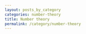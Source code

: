 ```yaml
---
layout: posts_by_category
categories: number-theory
title: Number theory
permalink: /category/number-theory
---
```

